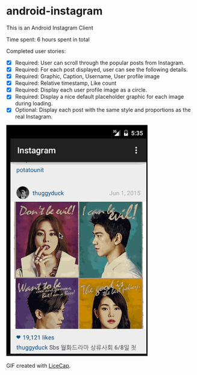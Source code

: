 # android-instagram

This is an Android Instagram Client

Time spent: 6 hours spent in total

Completed user stories:
* [x] Required: User can scroll through the popular posts from Instagram.
* [x] Required: For each post displayed, user can see the following details.
* [x] Required: Graphic, Caption, Username, User profile image
* [x] Required: Relative timestamp, Like count
* [x] Required: Display each user profile image as a circle.
* [x] Required: Display a nice default placeholder graphic for each image during loading.
* [x] Optional: Display each post with the same style and proportions as the real Instagram.

![Video Walkthrough](instagram.gif)

GIF created with [LiceCap](http://www.cockos.com/licecap/).
